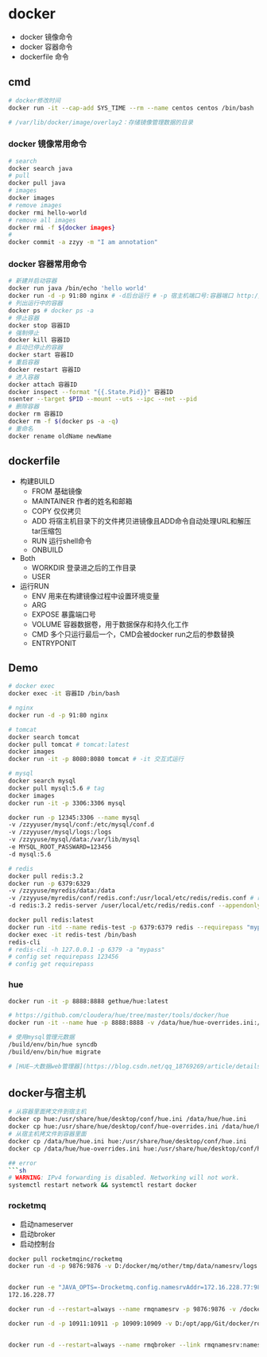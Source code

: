 # docker
- docker 镜像命令
- docker 容器命令
- dockerfile 命令

## cmd
```sh
# docker修改时间
docker run -it --cap-add SYS_TIME --rm --name centos centos /bin/bash

# /var/lib/docker/image/overlay2：存储镜像管理数据的目录
```

### docker 镜像常用命令
```sh
# search
docker search java
# pull
docker pull java
# images
docker images
# remove images
docker rmi hello-world
# remove all images
docker rmi -f ${docker images}
# 
docker commit -a zzyy -m "I am annotation"
```

### docker 容器常用命令
```sh
# 新建并启动容器
docker run java /bin/echo 'hello world'
docker run -d -p 91:80 nginx # -d后台运行 # -p 宿主机端口号:容器端口 http://docker宿主机ip:91
# 列出运行中的容器
docker ps # docker ps -a
# 停止容器
docker stop 容器ID
# 强制停止
docker kill 容器ID
# 启动已停止的容器
docker start 容器ID
# 重启容器
docker restart 容器ID
# 进入容器
docker attach 容器ID
docker inspect --format "{{.State.Pid}}" 容器ID
nsenter --target $PID --mount --uts --ipc --net --pid
# 删除容器
docker rm 容器ID
docker rm -f $(docker ps -a -q)
# 重命名
docker rename oldName newName
```

## dockerfile
- 构建BUILD
  - FROM 基础镜像
  - MAINTAINER 作者的姓名和邮箱
  - COPY 仅仅拷贝
  - ADD 将宿主机目录下的文件拷贝进镜像且ADD命令自动处理URL和解压tar压缩包
  - RUN 运行shell命令
  - ONBUILD
- Both
  - WORKDIR 登录进之后的工作目录
  - USER
- 运行RUN
  - ENV 用来在构建镜像过程中设置环境变量
  - ARG
  - EXPOSE 暴露端口号
  - VOLUME 容器数据卷，用于数据保存和持久化工作
  - CMD 多个只运行最后一个，CMD会被docker run之后的参数替换
  - ENTRYPONIT

## Demo
```sh
# docker exec
docker exec -it 容器ID /bin/bash

# nginx
docker run -d -p 91:80 nginx

# tomcat
docker search tomcat
docker pull tomcat # tomcat:latest
docker images
docker run -it -p 8080:8080 tomcat # -it 交互式运行

# mysql
docker search mysql
docker pull mysql:5.6 # tag
docker images
docker run -it -p 3306:3306 mysql

docker run -p 12345:3306 --name mysql 
-v /zzyyuser/mysql/conf:/etc/mysql/conf.d
-v /zzyyuser/mysql/logs:/logs
-v /zzyyuse/mysql/data:/var/lib/mysql
-e MYSQL_ROOT_PASSWARD=123456
-d mysql:5.6

# redis
docker pull redis:3.2
docker run -p 6379:6329 
-v /zzyyuse/myredis/data:/data
-v /zzyyuse/myredis/conf/redis.conf:/usr/local/etc/redis/redis.conf # reids.conf是目录
-d redis:3.2 redis-server /user/local/etc/redis/redis.conf --appendonly yes

docker pull redis:latest
docker run -itd --name redis-test -p 6379:6379 redis --requirepass "mypassword"
docker exec -it redis-test /bin/bash
redis-cli
# redis-cli -h 127.0.0.1 -p 6379 -a "mypass"
# config set requirepass 123456
# config get requirepass

```

### hue


```sh
docker run -it -p 8888:8888 gethue/hue:latest

# https://github.com/cloudera/hue/tree/master/tools/docker/hue
docker run -it --name hue -p 8888:8888 -v /data/hue/hue-overrides.ini:/usr/share/hue/desktop/conf/hue.ini gethue/hue

# 使用mysql管理元数据
/build/env/bin/hue syncdb
/build/env/bin/hue migrate

# [HUE—大数据web管理器](https://blog.csdn.net/qq_18769269/article/details/80705960)
```

## docker与宿主机
```sh
# 从容器里面拷文件到宿主机
docker cp hue:/usr/share/hue/desktop/conf/hue.ini /data/hue/hue.ini
docker cp hue:/usr/share/hue/desktop/conf/hue-overrides.ini /data/hue/hue-overrides.ini
# 从宿主机拷文件到容器里面
docker cp /data/hue/hue.ini hue:/usr/share/hue/desktop/conf/hue.ini
docker cp /data/hue/hue-overrides.ini hue:/usr/share/hue/desktop/conf/hue-overrides.ini

## error
```sh
# WARNING: IPv4 forwarding is disabled. Networking will not work.
systemctl restart network && systemctl restart docker
```

### rocketmq
- 启动nameserver
- 启动broker
- 启动控制台

```sh
docker pull rocketmqinc/rocketmq
docker run -d -p 9876:9876 -v D:/docker/mq/other/tmp/data/namesrv/logs:/root/logs -v D:/docker/mq/other/tmp/data/namesrv/store:/root/store --name rmqnamesrv -e "MAX_POSSIBLE_HEAP=100000000" rocketmqinc/rocketmq sh mqnamesrv


docker run -e "JAVA_OPTS=-Drocketmq.config.namesrvAddr=172.16.228.77:9876 -Drocketmq.config.isVIPChannel=false" -p  9999:8080 -t --name rmConsole styletang/rocketmq-console-ng
172.16.228.77
```



```sh
docker run -d --restart=always --name rmqnamesrv -p 9876:9876 -v /docker/rocketmq/data/namesrv/logs:/root/logs -v /docker/rocketmq/data/namesrv/store:/root/store -e "MAX_POSSIBLE_HEAP=100000000"  rocketmqinc/rocketmq  sh mqnamesrv

docker run -d -p 10911:10911 -p 10909:10909 -v D:/opt/app/Git/docker/rocketmq/data/broker/logs:/root/logs -v  D:/opt/app/Git/docker/rocketmq/data/broker/store:/root/store -v D:/opt/app/Git/docker/rocketmq/conf/broker.conf:/opt/rocketmq/conf/broker.conf --name rmqbroker --link rmqnamesrv:namesrv -e "NAMESRV_ADDR=namesrv:9876" -e "MAX_POSSIBLE_HEAP=200000000" rocketmqinc/rocketmq sh mqbroker -c /opt/rocketmq/conf/broker.conf


docker run -d --restart=always --name rmqbroker --link rmqnamesrv:namesrv -p 10911:10911 -p 10909:10909 -v D:/opt/app/Git/docker/rocketmq/data/broker/logs:/root/logs -v D:/opt/app/Git/docker/rocketmq/data/broker/store:/root/store -v  D:/opt/app/Git/docker/rocketmq/conf/broker.conf:/opt/rocketmq3/conf/broker.conf -e "NAMESRV_ADDR=namesrv:9876" -e "MAX_POSSIBLE_HEAP=200000000" rocketmqinc/rocketmq sh mqbroker -c /opt/rocketmq3/conf/broker.conf
```